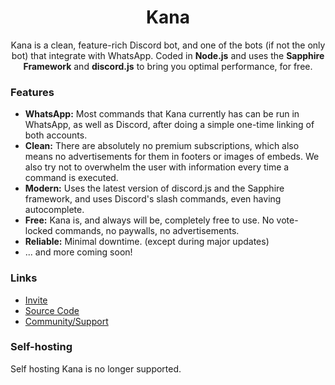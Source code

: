 <h1 align="center">Kana</h1>
<p align="center">
Kana is a clean, feature-rich Discord bot, and one of the bots (if not the only bot) that integrate with WhatsApp. Coded in <b>Node.js</b> and uses the <b>Sapphire Framework</b> and <b>discord.js</b> to bring you optimal performance, for free.
</p>  

### Features
- **WhatsApp:** Most commands that Kana currently has can be run in WhatsApp, as well as Discord, after doing a simple one-time linking of both accounts.  
- **Clean:** There are absolutely no premium subscriptions, which also means no advertisements for them in footers or images of embeds. We also try not to overwhelm the user with information every time a command is executed.  
- **Modern:** Uses the latest version of discord.js and the Sapphire framework, and uses Discord's slash commands, even having autocomplete.  
- **Free:** Kana is, and always will be, completely free to use. No vote-locked commands, no paywalls, no advertisements.  
- **Reliable:** Minimal downtime. (except during major updates)  
- ... and more coming soon!  

### Links
- [Invite](https://kana.tkkr.one/invite)
- [Source Code](https://kana.tkkr.one/github)
- [Community/Support](https://kana.tkkr.one/discord)

### Self-hosting
Self hosting Kana is no longer supported.
